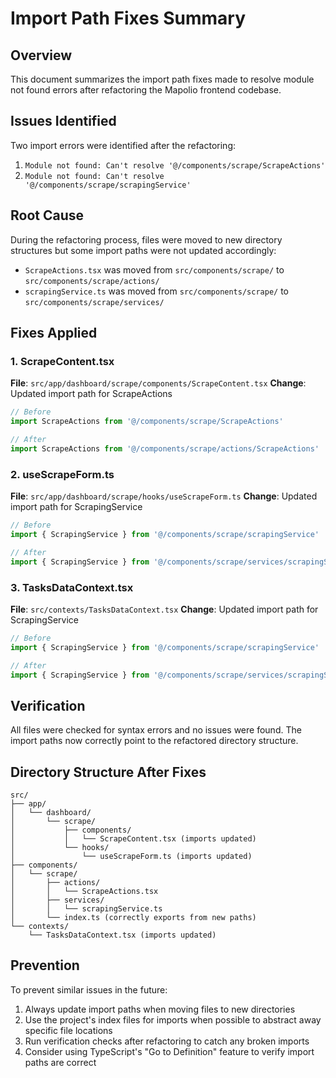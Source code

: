 # Import Path Fixes Summary

## Overview
This document summarizes the import path fixes made to resolve module not found errors after refactoring the Mapolio frontend codebase.

## Issues Identified
Two import errors were identified after the refactoring:
1. `Module not found: Can't resolve '@/components/scrape/ScrapeActions'`
2. `Module not found: Can't resolve '@/components/scrape/scrapingService'`

## Root Cause
During the refactoring process, files were moved to new directory structures but some import paths were not updated accordingly:
- `ScrapeActions.tsx` was moved from `src/components/scrape/` to `src/components/scrape/actions/`
- `scrapingService.ts` was moved from `src/components/scrape/` to `src/components/scrape/services/`

## Fixes Applied

### 1. ScrapeContent.tsx
**File**: `src/app/dashboard/scrape/components/ScrapeContent.tsx`
**Change**: Updated import path for ScrapeActions
```typescript
// Before
import ScrapeActions from '@/components/scrape/ScrapeActions'

// After
import ScrapeActions from '@/components/scrape/actions/ScrapeActions'
```

### 2. useScrapeForm.ts
**File**: `src/app/dashboard/scrape/hooks/useScrapeForm.ts`
**Change**: Updated import path for ScrapingService
```typescript
// Before
import { ScrapingService } from '@/components/scrape/scrapingService'

// After
import { ScrapingService } from '@/components/scrape/services/scrapingService'
```

### 3. TasksDataContext.tsx
**File**: `src/contexts/TasksDataContext.tsx`
**Change**: Updated import path for ScrapingService
```typescript
// Before
import { ScrapingService } from '@/components/scrape/scrapingService'

// After
import { ScrapingService } from '@/components/scrape/services/scrapingService'
```

## Verification
All files were checked for syntax errors and no issues were found. The import paths now correctly point to the refactored directory structure.

## Directory Structure After Fixes
```
src/
├── app/
│   └── dashboard/
│       └── scrape/
│           ├── components/
│           │   └── ScrapeContent.tsx (imports updated)
│           └── hooks/
│               └── useScrapeForm.ts (imports updated)
├── components/
│   └── scrape/
│       ├── actions/
│       │   └── ScrapeActions.tsx
│       ├── services/
│       │   └── scrapingService.ts
│       └── index.ts (correctly exports from new paths)
└── contexts/
    └── TasksDataContext.tsx (imports updated)
```

## Prevention
To prevent similar issues in the future:
1. Always update import paths when moving files to new directories
2. Use the project's index files for imports when possible to abstract away specific file locations
3. Run verification checks after refactoring to catch any broken imports
4. Consider using TypeScript's "Go to Definition" feature to verify import paths are correct